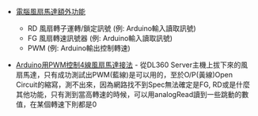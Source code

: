 * [電腦風扇馬達額外功能](https://www.activa.com.tw/tw_technical-detail-2.php?id=16&type=4)
    - RD 風扇轉子運轉/鎖定訊號 (例: Arduino輸入讀取訊號)
    - FG 風扇轉速訊號器 (例: Arduino輸入讀取訊號)
    - PWM (例: Arduino輸出控制轉速)
    
* [Arduino用PWM控制4線風扇馬達接法](https://electronics.stackexchange.com/questions/153846/arduino-how-to-read-and-control-the-speed-of-a-12v-four-wire-fan) - 從DL360 Server主機上拔下來的風扇馬達，只有成功測試出PWM(藍線)是可以用的，至於O/P(黃線)Open Circuit的縮寫，測不出來，因為網路找不到Spec無法確定是FG, RD或是什麼其他功能，只有測到當高轉速的時候，可以用analogRead讀到一些跳動的數值，在某個轉速下則都是0   
